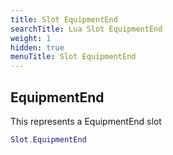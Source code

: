 ```yaml
---
title: Slot EquipmentEnd
searchTitle: Lua Slot EquipmentEnd
weight: 1
hidden: true
menuTitle: Slot EquipmentEnd
---
```

## EquipmentEnd

This represents a EquipmentEnd slot
```lua
Slot.EquipmentEnd
```